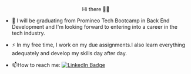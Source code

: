 

 <div id="header" align="center"> Hi there 🙋‍♂️ </div>

- :telescope: I will be graduating from Promineo Tech Bootcamp in Back End Development and I'm looking forward to entering into a career in the tech industry.

- :zap: In my free time, I work on my due assignments.I also learn everything adequately and develop my skills day after day.

- :mailbox:How to reach me:   <a href="https://www.linkedin.com/in/chouaib-el-mansouri/"> <img src="https://img.shields.io/badge/LinkedIn-blue?style=for-the-badge&logo=linkedin&logoColor=white/" alt="LinkedIn Badge"/></a>
